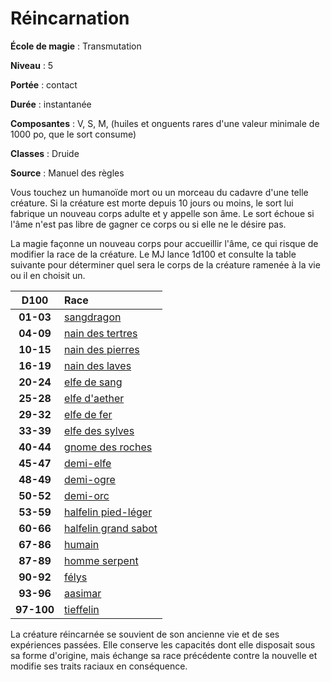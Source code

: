 # Réincarnation

**École de magie** : Transmutation

**Niveau** : 5

**Portée** : contact

**Durée** : instantanée

**Composantes** : V, S, M, (huiles et onguents rares d'une valeur minimale de 1000 po, que le sort consume)

**Classes** : Druide

**Source** : Manuel des règles

Vous touchez un humanoïde mort ou un morceau du cadavre d'une telle créature. Si la créature est morte depuis 10 jours ou moins, le sort lui fabrique un nouveau corps adulte et y appelle son âme. Le sort échoue si l'âme n'est pas libre de gagner ce corps ou si elle ne le désire pas.

La magie façonne un nouveau corps pour accueillir l'âme, ce qui risque de modifier la race de la créature. Le MJ lance 1d100 et consulte la table suivante pour déterminer quel sera le corps de la créature ramenée à la vie ou il en choisit un.

<div class="table-container">

|D100|Race|
|:-:|:-|
|**01-03**|[sangdragon](/races/sangdragon/)|
|**04-09**|[nain des tertres](/races/nain/)|
|**10-15**|[nain des pierres](/races/nain/)|
|**16-19**|[nain des laves](/races/nain/)|
|**20-24**|[elfe de sang](/races/elfe/)|
|**25-28**|[elfe d'aether](/races/elfe/)|
|**29-32**|[elfe de fer](/races/elfe/)|
|**33-39**|[elfe des sylves](/races/elfe/)|
|**40-44**|[gnome des roches](/races/gnome/)|
|**45-47**|[demi-elfe](/races/demi-elfe/)|
|**48-49**|[demi-ogre](/races/demi-ogre/)|
|**50-52**|[demi-orc](/races/demi-orc/)|
|**53-59**|[halfelin pied-léger](/races/halfelin/)|
|**60-66**|[halfelin grand sabot](/races/halfelin/)|
|**67-86**|[humain](/races/humain/)|
|**87-89**|[homme serpent](/races/homme-serpent/)|
|**90-92**|[félys](/races/felys/)|
|**93-96**|[aasimar](/races/aasimar/)|
|**97-100**|[tieffelin](/races/tieffelin/)|

</div>

La créature réincarnée se souvient de son ancienne vie et de ses expériences passées. Elle conserve les capacités dont elle disposait sous sa forme d'origine, mais échange sa race précédente contre la nouvelle et modifie ses traits raciaux en conséquence.
